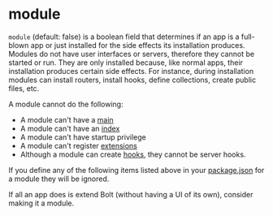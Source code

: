 # module

`module` \(default: false\) is a boolean field that determines if an app is a full-blown app or just installed for the side effects its installation produces. Modules do not have user interfaces or servers, therefore they cannot be started or run. They are only installed because, like normal apps, their installation produces certain side effects. For instance, during installation modules can install routers, install hooks, define collections, create public files, etc.

A module cannot do the following:

* A module can't have a [main](/main.md)
* A module can't have an [index](/package-index.md)
* A module can't have startup privilege
* A module can't register [extensions](/extensions.md)
* Although a module can create [hooks](/hooks.md), they cannot be server hooks.

If you define any of the following items listed above in your [package.json](/packagejson.md) for a module they will be ignored.

If all an app does is extend Bolt \(without having a UI of its own\), consider making it a module.



